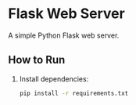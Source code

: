 # Flask Web Server
A simple Python Flask web server.

## How to Run
1. Install dependencies:  
   ```sh
   pip install -r requirements.txt
